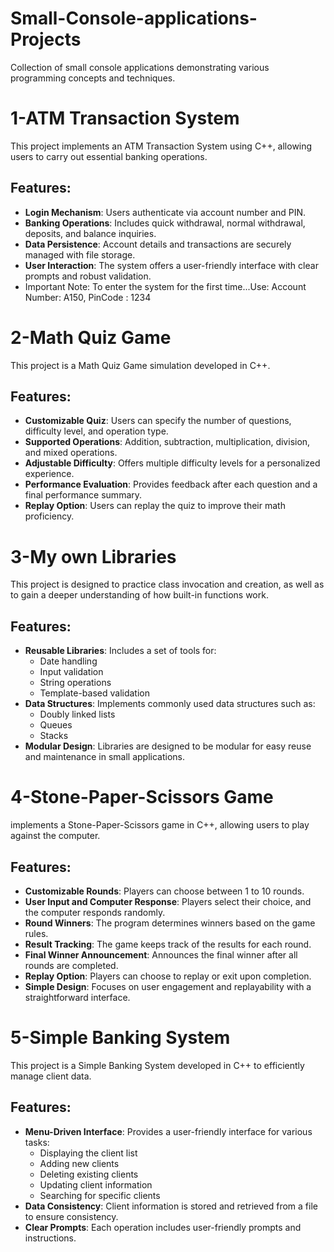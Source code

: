 # Small-Console-applications-Projects
Collection of small console applications demonstrating various programming concepts and techniques.

# 1-ATM Transaction System

This project implements an ATM Transaction System using C++, allowing users to carry out essential banking operations.

## Features:
- **Login Mechanism**: Users authenticate via account number and PIN.
- **Banking Operations**: Includes quick withdrawal, normal withdrawal, deposits, and balance inquiries.
- **Data Persistence**: Account details and transactions are securely managed with file storage.
- **User Interaction**: The system offers a user-friendly interface with clear prompts and robust validation.
- Important Note: To enter the system for the first time...Use:
Account Number: A150, PinCode       : 1234

# 2-Math Quiz Game

This project is a Math Quiz Game simulation developed in C++.

## Features:
- **Customizable Quiz**: Users can specify the number of questions, difficulty level, and operation type.
- **Supported Operations**: Addition, subtraction, multiplication, division, and mixed operations.
- **Adjustable Difficulty**: Offers multiple difficulty levels for a personalized experience.
- **Performance Evaluation**: Provides feedback after each question and a final performance summary.
- **Replay Option**: Users can replay the quiz to improve their math proficiency.

# 3-My own Libraries

This project is designed to practice class invocation and creation, as well as to gain a deeper understanding of how built-in functions work.

## Features:
- **Reusable Libraries**: Includes a set of tools for:
  - Date handling
  - Input validation
  - String operations
  - Template-based validation
- **Data Structures**: Implements commonly used data structures such as:
  - Doubly linked lists
  - Queues
  - Stacks
- **Modular Design**: Libraries are designed to be modular for easy reuse and maintenance in small applications.

# 4-Stone-Paper-Scissors Game

 implements a Stone-Paper-Scissors game in C++, allowing users to play against the computer.

## Features:
- **Customizable Rounds**: Players can choose between 1 to 10 rounds.
- **User Input and Computer Response**: Players select their choice, and the computer responds randomly.
- **Round Winners**: The program determines winners based on the game rules.
- **Result Tracking**: The game keeps track of the results for each round.
- **Final Winner Announcement**: Announces the final winner after all rounds are completed.
- **Replay Option**: Players can choose to replay or exit upon completion.
- **Simple Design**: Focuses on user engagement and replayability with a straightforward interface.

# 5-Simple Banking System

This project is a Simple Banking System developed in C++ to efficiently manage client data.

## Features:
- **Menu-Driven Interface**: Provides a user-friendly interface for various tasks:
  - Displaying the client list
  - Adding new clients
  - Deleting existing clients
  - Updating client information
  - Searching for specific clients
- **Data Consistency**: Client information is stored and retrieved from a file to ensure consistency.
- **Clear Prompts**: Each operation includes user-friendly prompts and instructions.



